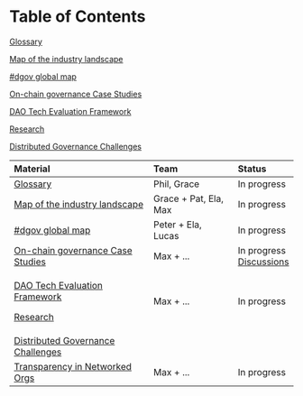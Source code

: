 # Table of Contents

[Glossary](glossary.md)

[Map of the industry landscape](dgov-industry-landscape.md) 

[\#dgov global map](map-of-the-industry-landscape.md)

[On-chain governance Case Studies](protocol-governance-case-studies.md)

[DAO Tech Evaluation Framework](dao-infrastructure-interoperability.md)

[Research](https://wiki.dgov.foundation/~/edit/drafts/-LYqLIPfWDGlXSZXK798/research/dao-infrastructure-interoperability)

[Distributed Governance Challenges](distributed-governance-challenges.md)

<table>
  <thead>
    <tr>
      <th style="text-align:left">Material</th>
      <th style="text-align:left">Team</th>
      <th style="text-align:left">Status</th>
    </tr>
  </thead>
  <tbody>
    <tr>
      <td style="text-align:left"><a href="glossary.md">Glossary</a>
      </td>
      <td style="text-align:left">Phil, Grace</td>
      <td style="text-align:left">In progress</td>
    </tr>
    <tr>
      <td style="text-align:left"><a href="dgov-industry-landscape.md">Map of the industry landscape</a> 
      </td>
      <td style="text-align:left">Grace + Pat, Ela, Max</td>
      <td style="text-align:left">In progress
        <br />
      </td>
    </tr>
    <tr>
      <td style="text-align:left"><a href="map-of-the-industry-landscape.md">#dgov global map</a>
      </td>
      <td style="text-align:left">Peter + Ela, Lucas</td>
      <td style="text-align:left">In progress</td>
    </tr>
    <tr>
      <td style="text-align:left"><a href="protocol-governance-case-studies.md">On-chain governance Case Studies</a>
      </td>
      <td style="text-align:left">Max + ...</td>
      <td style="text-align:left">In progress
        <br /><a href="https://daotalk.org/t/decentralized-orgs-with-on-chain-governance/395">Discussions</a>
      </td>
    </tr>
    <tr>
      <td style="text-align:left">
        <p><a href="dao-infrastructure-interoperability.md">DAO Tech Evaluation Framework</a>
        </p>
        <p><a href="https://wiki.dgov.foundation/~/edit/drafts/-LYqLIPfWDGlXSZXK798/research/dao-infrastructure-interoperability">Research</a>
        </p>
      </td>
      <td style="text-align:left">Max + ...</td>
      <td style="text-align:left">In progress</td>
    </tr>
    <tr>
      <td style="text-align:left"><a href="distributed-governance-challenges.md">Distributed Governance Challenges</a>
      </td>
      <td style="text-align:left"></td>
      <td style="text-align:left"></td>
    </tr>
    <tr>
      <td style="text-align:left"><a href="transparency-in-networked-orgs.md">Transparency in Networked Orgs</a>
      </td>
      <td style="text-align:left">Max + ...</td>
      <td style="text-align:left">In progress</td>
    </tr>
  </tbody>
</table>